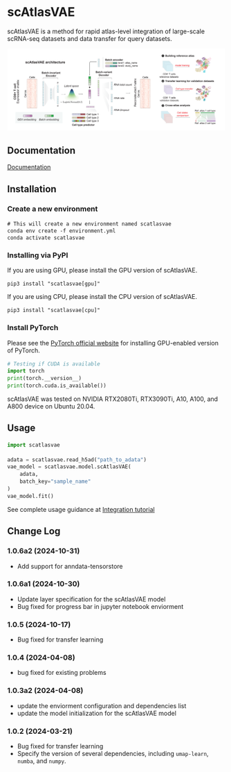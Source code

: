 # scAtlasVAE

scAtlasVAE is a method for rapid atlas-level integration of large-scale scRNA-seq datasets and data transfer for query datasets. 

<img src="./docs/source/_static/imgs/scAtlasVAE.png" alt="TCRDeepInsight" style="zoom:150%;" />


## Documentation

[Documentation](https://scatlasvae.readthedocs.io/en/latest/)

## Installation

### Create a new environment

```shell
# This will create a new environment named scatlasvae
conda env create -f environment.yml 
conda activate scatlasvae
```

### Installing via PyPI

If you are using GPU, please install the GPU version of scAtlasVAE.
```shell
pip3 install "scatlasvae[gpu]"
```

If you are using CPU, please install the CPU version of scAtlasVAE.
```shell
pip3 install "scatlasvae[cpu]"
```


### Install PyTorch 

Please see the [PyTorch official website](https://pytorch.org/) for installing GPU-enabled version of PyTorch.

```python
# Testing if CUDA is available
import torch
print(torch.__version__)
print(torch.cuda.is_available())
```

scAtlasVAE was tested on NVIDIA RTX2080Ti, RTX3090Ti, A10, A100, and A800 device on Ubuntu 20.04.

## Usage

```python
import scatlasvae

adata = scatlasvae.read_h5ad("path_to_adata")
vae_model = scatlasvae.model.scAtlasVAE(
    adata,
    batch_key="sample_name"
)
vae_model.fit()
```

See complete usage guidance at [Integration tutorial](https://scatlasvae.readthedocs.io/en/latest/gex_integration.html)

## Change Log

### 1.0.6a2 (2024-10-31)

- Add support for anndata-tensorstore 

### 1.0.6a1 (2024-10-30)

- Update layer specification for the scAtlasVAE model
- Bug fixed for progress bar in jupyter notebook enviorment

### 1.0.5 (2024-10-17)

- Bug fixed for transfer learning

### 1.0.4 (2024-04-08)

- bug fixed for existing problems

### 1.0.3a2 (2024-04-08)

- update the enviorment configuration and dependencies list
- update the model initialization for the scAtlasVAE model

### 1.0.2 (2024-03-21)

- Bug fixed for transfer learning
- Specify the version of several dependencies, including `umap-learn`, `numba`, and `numpy`.

